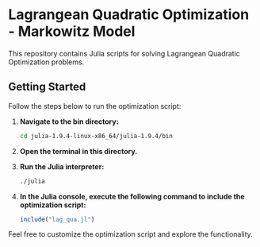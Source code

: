 # Lagrangean Quadratic Optimization - Markowitz Model

This repository contains Julia scripts for solving Lagrangean Quadratic Optimization problems.

## Getting Started

Follow the steps below to run the optimization script:

1. **Navigate to the bin directory:**
    ```bash
    cd julia-1.9.4-linux-x86_64/julia-1.9.4/bin
    ```

2. **Open the terminal in this directory.**

3. **Run the Julia interpreter:**
    ```bash
    ./julia
    ```

4. **In the Julia console, execute the following command to include the optimization script:**
    ```julia
    include("lag_qua.jl")
    ```

Feel free to customize the optimization script and explore the functionality.


